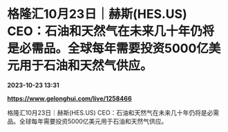 # 格隆汇10月23日｜赫斯(HES.US) CEO：石油和天然气在未来几十年仍将是必需品。全球每年需要投资5000亿美元用于石油和天然气供应。

**2023-10-23 13:31**

**https://www.gelonghui.com/live/1258466**

格隆汇10月23日｜赫斯(HES.US) CEO：石油和天然气在未来几十年仍将是必需品。全球每年需要投资5000亿美元用于石油和天然气供应。